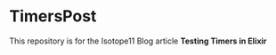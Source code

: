 TimersPost
==========

This repository is for the Isotope11 Blog article **Testing Timers in Elixir**
